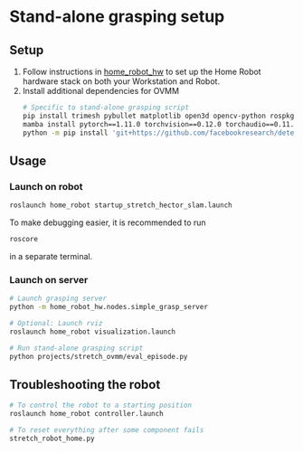 # Stand-alone grasping setup

## Setup

1. Follow instructions in [home_robot_hw](../../src/home_robot_hw/README.md) to set up the Home Robot hardware stack on both your Workstation and Robot.
2. Install additional dependencies for OVMM
    ```sh
    # Specific to stand-alone grasping script
    pip install trimesh pybullet matplotlib open3d opencv-python rospkg numpy==1.21
    mamba install pytorch==1.11.0 torchvision==0.12.0 torchaudio==0.11.0 cudatoolkit=11.3 -c pytorch
    python -m pip install 'git+https://github.com/facebookresearch/detectron2.git'
    ```

## Usage

### Launch on robot
```sh
roslaunch home_robot startup_stretch_hector_slam.launch
```

To make debugging easier, it is recommended to run
```sh
roscore
```
in a separate terminal.

### Launch on server
```sh
# Launch grasping server
python -m home_robot_hw.nodes.simple_grasp_server

# Optional: Launch rviz
roslaunch home_robot visualization.launch

# Run stand-alone grasping script
python projects/stretch_ovmm/eval_episode.py
```

## Troubleshooting the robot
```sh
# To control the robot to a starting position
roslaunch home_robot controller.launch

# To reset everything after some component fails
stretch_robot_home.py
```

